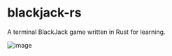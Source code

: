 # blackjack-rs
A terminal BlackJack game written in Rust for learning.

![image](https://user-images.githubusercontent.com/71740767/235782381-bfeedc02-e13a-42eb-95cb-fb7fd9504b40.png)
